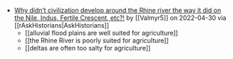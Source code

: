 *  [Why didn’t civilization develop around the Rhine river the way it did on the Nile, Indus, Fertile Crescent, etc?!](https://www.redditstatic.com/desktop2x/img/renderTimingPixel.png) by [[Valmyr5]] on 2022-04-30 via [[rAskHistorians|AskHistorians]] 
	* [[alluvial flood plains are well suited for agriculture]]
	* [[the Rhine River is poorly suited for agriculture]]
	* [[deltas are often too salty for agriculture]] 